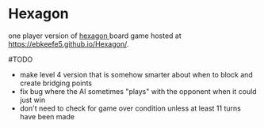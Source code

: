 # Hexagon
one player version of <a href="https://en.wikipedia.org/wiki/Hex_(board_game)"> hexagon </a> board game hosted at
https://ebkeefe5.github.io/Hexagon/.

#TODO
* make level 4 version that is somehow smarter about when to block and create bridging points
* fix bug where the AI sometimes "plays" with the opponent when it could just win
* don't need to check for game over condition unless at least 11 turns have been made